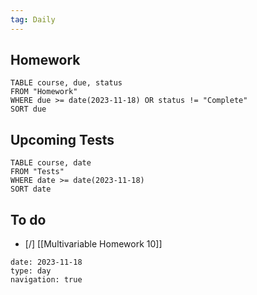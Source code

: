```yaml
---
tag: Daily
---
```

## Homework
```dataview
TABLE course, due, status
FROM "Homework" 
WHERE due >= date(2023-11-18) OR status != "Complete"
SORT due
```
## Upcoming Tests
```dataview
TABLE course, date
FROM "Tests" 
WHERE date >= date(2023-11-18)
SORT date
```
## To do
- [/] [[Multivariable Homework 10]]

```gEvent
date: 2023-11-18
type: day
navigation: true
```